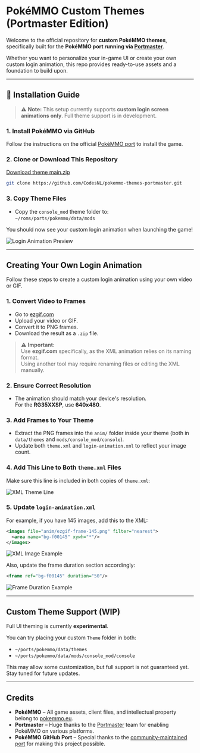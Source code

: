 # PokéMMO Custom Themes (Portmaster Edition)

Welcome to the official repository for **custom PokéMMO themes**, specifically built for the **PokéMMO port running via [Portmaster](https://github.com/PortMaster/PortMaster)**.

Whether you want to personalize your in-game UI or create your own custom login animation, this repo provides ready-to-use assets and a foundation to build upon.

---

## 📁 Installation Guide

> ⚠️ **Note:** This setup currently supports **custom login screen animations only**. Full theme support is in development.

### 1. Install PokéMMO via GitHub  
Follow the instructions on the official [PokéMMO port](https://github.com/lowlevel-1989/pokemmo-port) to install the game.

### 2. Clone or Download This Repository

[Download theme main.zip](https://github.com/CodesNL/pokemmo-port-themes/archive/refs/heads/main.zip)

```bash
git clone https://github.com/CodesNL/pokemmo-themes-portmaster.git
```

### 3. Copy Theme Files
- Copy the `console_mod` theme folder to:  
  `~/roms/ports/pokemmo/data/mods`

You should now see your custom login animation when launching the game!

![Login Animation Preview](https://github.com/user-attachments/assets/8728a76c-b397-4bf6-bf99-799ecfec45bb)

---

## Creating Your Own Login Animation

Follow these steps to create a custom login animation using your own video or GIF.

### 1. Convert Video to Frames
- Go to [ezgif.com](https://ezgif.com/video-to-png)
- Upload your video or GIF.
- Convert it to PNG frames.
- Download the result as a `.zip` file.

> ⚠️ **Important:**  
> Use **ezgif.com** specifically, as the XML animation relies on its naming format.  
> Using another tool may require renaming files or editing the XML manually.

### 2. Ensure Correct Resolution
- The animation should match your device's resolution.  
  For the **RG35XXSP**, use **640x480**.

### 3. Add Frames to Your Theme
- Extract the PNG frames into the `anim/` folder inside your theme (both in `data/themes` and `mods/console_mod/console`).
- Update both `theme.xml` and `login-animation.xml` to reflect your image count.

### 4. Add This Line to Both `theme.xml` Files
Make sure this line is included in both copies of `theme.xml`:

![XML Theme Line](https://github.com/user-attachments/assets/e5984cd8-2177-4c08-9a52-c9cf95b2c03e)

### 5. Update `login-animation.xml`

For example, if you have 145 images, add this to the XML:
```xml
<images file="anim/ezgif-frame-145.png" filter="nearest">
  <area name="bg-f00145" xywh="*"/>
</images>
```
![XML Image Example](https://github.com/user-attachments/assets/19ecc460-5919-40a8-943b-fc470e0edbe7)

Also, update the frame duration section accordingly:
```xml
<frame ref="bg-f00145" duration="50"/>
```
![Frame Duration Example](https://github.com/user-attachments/assets/7fd9f5f8-d8f7-4d15-b404-cf5a21c45c17)

---

## Custom Theme Support (WIP)

Full UI theming is currently **experimental**.

You can try placing your custom `Theme` folder in both:
- `~/ports/pokemmo/data/themes`
- `~/ports/pokemmo/data/mods/console_mod/console`

This may allow some customization, but full support is not guaranteed yet. Stay tuned for future updates.

---

## Credits

- **PokéMMO** – All game assets, client files, and intellectual property belong to [pokemmo.eu](https://pokemmo.eu).
- **Portmaster** – Huge thanks to the [Portmaster](https://github.com/PortMaster/PortMaster) team for enabling PokéMMO on various platforms.
- **PokéMMO GitHub Port** – Special thanks to the [community-maintained port](https://github.com/lowlevel-1989/pokemmo-port) for making this project possible.
